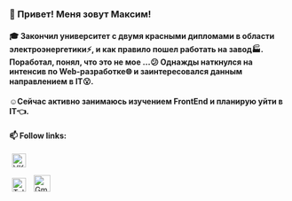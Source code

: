 
### 👋 Привет! Меня зовут Максим!
#### :mortar_board: Закончил университет с двумя красными дипломами в области электроэнергетики:zap:, и как правило пошел работать на завод:factory:. Поработал, понял, что это не мое ...:confused: Однажды наткнулся на интенсив по Web-разработке:globe_with_meridians: и заинтересовался данным направлением в IT:open_mouth:.
#### :relaxed:Сейчас активно занимаюсь изучением FrontEnd и планирую уйти в IT:point_left:.

#### 📫 Follow links:
[<img alt="VK" width="25px" hspace="5" src="https://upload.wikimedia.org/wikipedia/commons/thumb/2/21/VK.com-logo.svg/288px-VK.com-logo.svg.png"/>](https://vk.com/id180684106) 
<!-- [<img alt="Instagramm" width="25px" hspace="5" src="https://upload.wikimedia.org/wikipedia/commons/thumb/e/e7/Instagram_logo_2016.svg/768px-Instagram_logo_2016.svg.png"/>](https://www.instagram.com/max.on.97) -->
[<img alt="Telegram" width="25px" hspace="5" src="https://upload.wikimedia.org/wikipedia/commons/thumb/8/83/Telegram_2019_Logo.svg/768px-Telegram_2019_Logo.svg.png"/>](https://t.me/max_on_97)
[<img alt="Gmail" width="30px" hspace="5" src="https://upload.wikimedia.org/wikipedia/commons/thumb/7/7e/Gmail_icon_%282020%29.svg/160px-Gmail_icon_%282020%29.svg.png"/>](mailto:maximmakar@gmail.com)



<!--- 
- 👀 I’m interested in ...
- 🌱 I’m currently learning ...
- 💞️ I’m looking to collaborate on ...
- 📫 How to reach me ...
--->

<!---
Maximilliar/Maximilliar is a ✨ special ✨ repository because its `README.md` (this file) appears on your GitHub profile.
You can click the Preview link to take a look at your changes.
--->
